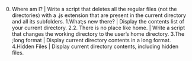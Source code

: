 0. Where am I? | Write a script that deletes all the regular files (not the directories) with a .js extension that are present in the current directory and all its subfolders.
1.What;s new there? | Display the contents list of your current directory.
2.2. There is no place like home. | Write a script that changes the working directory to the user’s home directory.
3.The ;long format | Display current directory contents in a long format.
4.Hidden Files | Display current directory contents, including hidden files.
